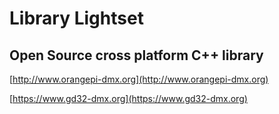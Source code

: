 # Library Lightset
## Open Source cross platform C++ library

[http://www.orangepi-dmx.org](http://www.orangepi-dmx.org)

[https://www.gd32-dmx.org](https://www.gd32-dmx.org)



